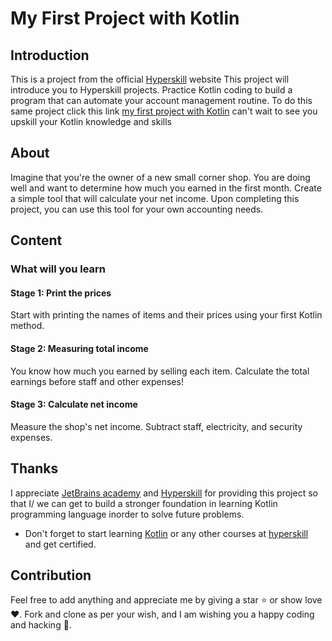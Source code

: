 # My First Project with Kotlin
## Introduction
This is a project from the official [Hyperskill](https://hyperskill.org) website
This project will introduce you to Hyperskill projects. Practice Kotlin coding to build a program that can automate your account management routine.
To do this same project click this link [my first project with Kotlin](https://hyperskill.org/projects/501) can't wait to see you upskill your Kotlin knowledge and skills

## About
Imagine that you're the owner of a new small corner shop. You are doing well and want to determine how much you earned in the first month. Create a simple tool that will calculate your net income. Upon completing this project, you can use this tool for your own accounting needs.

## Content

### What will you learn

#### Stage 1: Print the prices
Start with printing the names of items and their prices using your first Kotlin method.

#### Stage 2: Measuring total income
You know how much you earned by selling each item. Calculate the total earnings before staff and other expenses!

#### Stage 3: Calculate net income
Measure the shop's net income. Subtract staff, electricity, and security expenses.

## Thanks
I appreciate [JetBrains academy](https://jetbrains.com) and [Hyperskill](https://hyperskill.org) for providing this project so that I/ we can get to build a stronger foundation in learning Kotlin programming language inorder to solve future problems.
- Don't forget to start learning [Kotlin](https://hyperskill.org/categories/4) or any other courses at [hyperskill](https://hyperskill.org/courses) and get certified.

## Contribution
Feel free to add anything and appreciate me by giving a star ⭐ or show love ❤️.
Fork and clone as per your wish, and I am wishing you a happy coding and hacking 🚀.